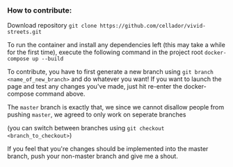 ### How to contribute:

Download repository
`git clone https://github.com/cellador/vivid-streets.git`

To run the container and install any dependencies left (this may take a while for the first time), execute the following command in the project root
`docker-compose up --build`

To contribute, you have to first generate a new branch using
`git branch <name_of_new_branch>`
and do whatever you want! If you want to launch the page and test any changes you've made, just hit re-enter the docker-compose command above.

The `master` branch is exactly that, we since we cannot disallow people from pushing `master`, we agreed to only work on seperate branches 

(you can switch between branches using `git checkout <branch_to_checkout>`)

If you feel that you're changes should be implemented into the master branch, push your non-master branch and give me a shout.
